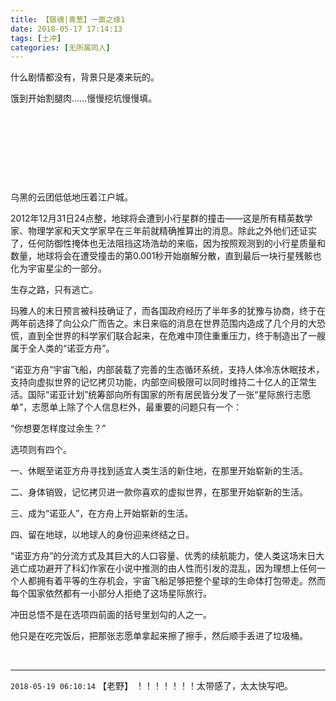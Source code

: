 ```yaml
---
title: 【银魂|青葱】一面之缘1
date: 2018-05-17 17:14:13
tags: [土冲]
categories: [无所属同人]
---
```


<p>什么剧情都没有，背景只是凑来玩的。</p> 
<p>饿到开始割腿肉……慢慢挖坑慢慢填。</p> 
<p><br /></p> 
<p><br /></p> 
<p><br /></p> 
<p><br /></p> 
<p>乌黑的云团低低地压着江户城。</p> 
<p>2012年12月31日24点整，地球将会遭到小行星群的撞击——这是所有精英数学家、物理学家和天文学家早在三年前就精确推算出的消息。除此之外他们还证实了，任何防御性掩体也无法阻挡这场浩劫的来临，因为按照观测到的小行星质量和数量，地球将会在遭受撞击的第0.001秒开始崩解分散，直到最后一块行星残骸也化为宇宙星尘的一部分。</p> 
<p>生存之路，只有逃亡。</p> 
<p>玛雅人的末日预言被科技确证了，而各国政府经历了半年多的犹豫与协商，终于在两年前选择了向公众广而告之。末日来临的消息在世界范围内造成了几个月的大恐慌，直到全世界的科学家们联合起来，在危难中顶住重重压力，终于制造出了一艘属于全人类的“诺亚方舟”。</p> 
<p>“诺亚方舟”宇宙飞船，内部装载了完善的生态循环系统，支持人体冷冻休眠技术，支持向虚拟世界的记忆拷贝功能，内部空间极限可以同时维持二十亿人的正常生活。国际“诺亚计划”统筹部向所有国家的所有居民皆分发了一张“星际旅行志愿单”，志愿单上除了个人信息栏外，最重要的问题只有一个：</p> 
<p>“你想要怎样度过余生？”</p> 
<p>选项则有四个。</p> 
<p>一、休眠至诺亚方舟寻找到适宜人类生活的新住地，在那里开始崭新的生活。</p> 
<p>二、身体销毁，记忆拷贝进一款你喜欢的虚拟世界，在那里开始崭新的生活。</p> 
<p>三、成为“诺亚人”，在方舟上开始崭新的生活。</p> 
<p>四、留在地球，以地球人的身份迎来终结之日。</p> 
<p>“诺亚方舟”的分流方式及其巨大的人口容量、优秀的续航能力，使人类这场末日大逃亡成功避开了科幻作家在小说中推测的由人性而引发的混乱，因为理想上任何一个人都拥有着平等的生存机会，宇宙飞船足够把整个星球的生命体打包带走。然而每个国家依然都有一小部分人拒绝了这场星际旅行。</p> 
<p>冲田总悟不是在选项四前面的括号里划勾的人之一。</p> 
<p>他只是在吃完饭后，把那张志愿单拿起来擦了擦手，然后顺手丢进了垃圾桶。</p> 
<p><br /></p>

<!-- more -->

---

`2018-05-19 06:10:14` 【老野】 ！！！！！！！太带感了，太太快写吧。
